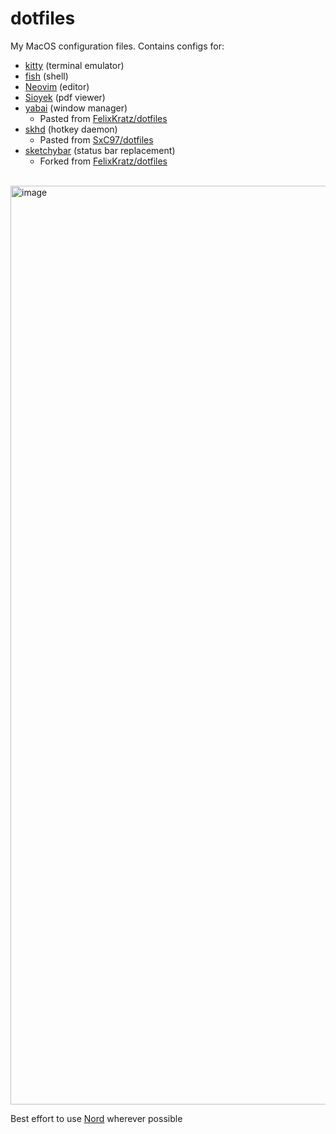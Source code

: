 # dotfiles

My MacOS configuration files.
Contains configs for:

- [kitty](https://sw.kovidgoyal.net/kitty/) (terminal emulator)
- [fish](https://fishshell.com/) (shell)
- [Neovim](https://neovim.io/) (editor)
- [Sioyek](https://sioyek.info/) (pdf viewer)
- [yabai](https://github.com/koekeishiya/yabai) (window manager)
  - Pasted from [FelixKratz/dotfiles](https://github.com/FelixKratz/dotfiles)
- [skhd](https://github.com/koekeishiya/skhd) (hotkey daemon)
  - Pasted from [SxC97/dotfiles](https://github.com/SxC97/dotfiles)
- [sketchybar](https://felixkratz.github.io/SketchyBar/) (status bar replacement)
  - Forked from [FelixKratz/dotfiles](https://github.com/FelixKratz/dotfiles)
<br/><br/>
  
<img width="1470" alt="image" src="https://github.com/Xiione/dotfiles/assets/25933822/b0dbde3a-a8e3-452f-b8d0-cfe45b34c628">

Best effort to use [Nord](https://www.nordtheme.com/) wherever possible

